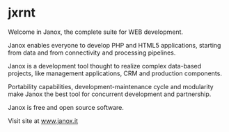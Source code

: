 # jxrnt
Welcome in Janox, the complete suite for WEB development.


Janox enables everyone to develop PHP and HTML5 applications, starting
from data and from connectivity and processing pipelines.

Janox is a development tool thought to realize complex data-based
projects, like management applications, CRM and production components.

Portability capabilities, development-maintenance cycle and modularity
make Janox the best tool for concurrent development and partnership.

Janox is free and open source software.

Visit site at www.janox.it
